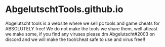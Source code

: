 # AbgelutschtTools.github.io
Abgelutscht tools is a website where we sell pc tools and game cheats for ABSOLUTELY free!
We do not make the tools we share them, well atleast we make some, if you find any viruses please dm Abgelutscht#2003 on discord and we will make the tool/cheat safe to use and virus free!!
